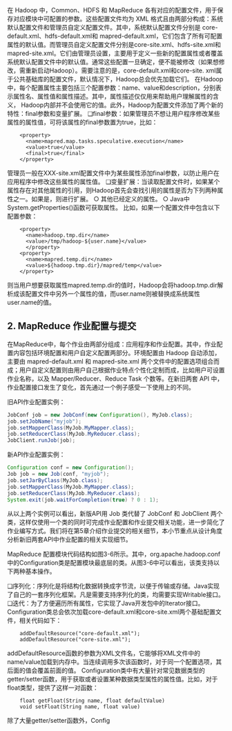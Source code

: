 在 Hadoop 中，Common、HDFS 和 MapReduce 各有对应的配置文件，用于保存对应模块中可配置的参数。这些配置文件均为 ⅩML 格式且由两部分构成：系统默认配置文件和管理员自定义配置文件。其中，系统默认配置文件分别是 core-default.xml、hdfs-default.xml和 mapred-default.xml，它们包含了所有可配置属性的默认值。而管理员自定义配置文件分别是core-site.xml、hdfs-site.xml和mapred-site.xml。它们由管理员设置，主要用于定义一些新的配置属性或者覆盖系统默认配置文件中的默认值。通常这些配置一旦确定，便不能被修改（如果想修改，需重新启动Hadoop）。需要注意的是，core-default.xml和core-site. xml属于公共基础库的配置文件，默认情况下，Hadoop总会优先加载它们。
在Hadoop中，每个配置属性主要包括三个配置参数：name、value和description，分别表示属性名、属性值和属性描述。其中，属性描述仅仅用来帮助用户理解属性的含义， Hadoop内部并不会使用它的值。此外，Hadoop为配置文件添加了两个新的特性：final参数和变量扩展。
❑final参数：如果管理员不想让用户程序修改某些属性的属性值，可将该属性的final参数置为true，比如：

        <property>
          <name>mapred.map.tasks.speculative.execution</name>
          <value>true</value>
          <final>true</final>
        </property>
管理员一般在ⅩⅩⅩ-site.xml配置文件中为某些属性添加final参数，以防止用户在应用程序中修改这些属性的属性值。
❑变量扩展：当读取配置文件时，如果某个属性存在对其他属性的引用，则Hadoop首先会查找引用的属性是否为下列两种属性之一。如果是，则进行扩展。
○ 其他已经定义的属性。
○ Java中System.getProperties()函数可获取属性。
比如，如果一个配置文件中包含以下配置参数：

        <property>
          <name>hadoop.tmp.dir</name>
          <value>/tmp/hadoop-${user.name}</value>
          </property>
        <property>
          <name>mapred.temp.dir</name>
          <value>${hadoop.tmp.dir}/mapred/temp</value>
        </property>
则当用户想要获取属性mapred.temp.dir的值时，Hadoop会将hadoop.tmp.dir解析成该配置文件中另外一个属性的值，而user.name则被替换成系统属性user.name的值。


## 2. MapReduce 作业配置与提交

在MapReduce中，每个作业由两部分组成：应用程序和作业配置。其中，作业配置内容包括环境配置和用户自定义配置两部分。环境配置由 Hadoop 自动添加，主要由 mapred-default.xml 和 mapred-site.xml 两个文件中的配置选项组合而成；用户自定义配置则由用户自己根据作业特点个性化定制而成，比如用户可设置作业名称，以及 Mapper/Reducer、Reduce Task 个数等。在新旧两套 API 中，作业配置接口发生了变化，首先通过一个例子感受一下使用上的不同。

旧API作业配置实例：
```java
JobConf job = new JobConf(new Configuration(), MyJob.class);
job.setJobName("myjob");
job.setMapperClass(MyJob.MyMapper.class);
job.setReducerClass(MyJob.MyReducer.class);
JobClient.runJob(job);
```
新API作业配置实例：
```java
Configuration conf = new Configuration();
Job job = new Job(conf, "myjob");
job.setJarByClass(MyJob.class);
job.setMapperClass(MyJob.MyMapper.class);
job.setReducerClass(MyJob.MyReducer.class);
System.exit(job.waitForCompletion(true) ? 0 : 1);
```
从以上两个实例可以看出，新版API用 Job 类代替了 JobConf 和 JobClient 两个类，这样仅使用一个类的同时可完成作业配置和作业提交相关功能，进一步简化了作业编写方式。我们将在第5章介绍作业提交的相关细节，本小节重点从设计角度分析新旧两套API中作业配置的相关实现细节。


MapReduce 配置模块代码结构如图3-6所示。其中，org.apache.hadoop.conf中的Configuration类是配置模块最底层的类。从图3-6中可以看出，该类支持以下两种基本操作。

❑序列化：序列化是将结构化数据转换成字节流，以便于传输或存储。Java实现了自己的一套序列化框架。凡是需要支持序列化的类，均需要实现Writable接口。
❑迭代：为了方便遍历所有属性，它实现了Java开发包中的Iterator接口。
Configuration类总会依次加载core-default.xml和core-site.xml两个基础配置文件，相关代码如下：

        addDefaultResource("core-default.xml");
        addDefaultResource("core-site.xml");
addDefaultResource函数的参数为ⅩML文件名，它能够将ⅩML文件中的name/value加载到内存中。当连续调用多次该函数时，对于同一个配置选项，其后面的值会覆盖前面的值。
Configuration类中有大量针对常见数据类型的getter/setter函数，用于获取或者设置某种数据类型属性的属性值。比如，对于float类型，提供了这样一对函数：

        float getFloat(String name, float defaultValue)
        void setFloat(String name, float value)
除了大量getter/setter函数外，Config
